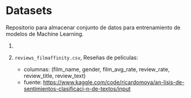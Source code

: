 # Datasets 

Repositorio para almacenar conjunto de datos para entrenamiento de modelos de Machine Learning.

1. 

2. `reviews_filmaffinity.csv`, Reseñas de películas:
    - columnas: (film_name, gender, film_avg_rate, review_rate, review_title, review_text)
    - fuente: https://www.kaggle.com/code/ricardomoya/an-lisis-de-sentimientos-clasificaci-n-de-textos/input
